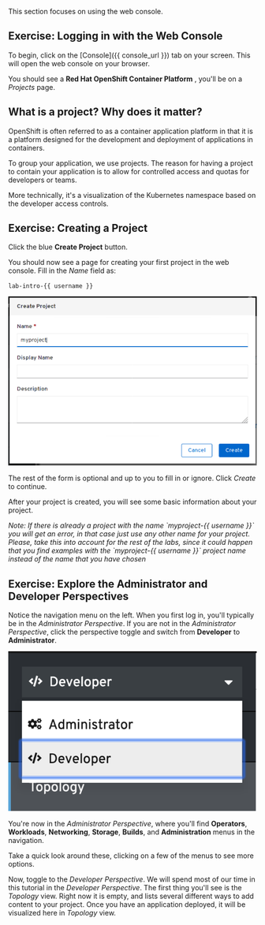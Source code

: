 
This section focuses on using the web console.

## Exercise: Logging in with the Web Console
To begin, click on the [Console]({{ console_url }}) tab on your screen. This will open the web console on your browser.

You should see a **Red Hat OpenShift Container Platform** , you'll be on a *Projects* page.

## What is a project? Why does it matter?

OpenShift is often referred to as a container application platform in that it is a platform designed for the development and deployment of applications in containers.

To group your application, we use projects. The reason for having a project to contain your application is to allow for controlled access and quotas for developers or teams.

More technically, it's a visualization of the Kubernetes namespace based on the developer access controls.

## Exercise: Creating a Project

Click the blue **Create Project** button.

You should now see a page for creating your first project in the web console. Fill in the _Name_ field as:

```copy
lab-intro-{{ username }}
```

![Create Project](../images/2create-project.png)

The rest of the form is optional and up to you to fill in or ignore. Click *Create* to continue.

After your project is created, you will see some basic information about your project.

<em>
Note: If there is already a project with the name `myproject-{{ username }}` you will get an error, in that case just use any other name for your project. Please, take this into account for the rest of the labs, since it could happen that you find examples with the `myproject-{{ username }}` project name instead of the name that you have chosen
</em>


## Exercise: Explore the Administrator and Developer Perspectives

Notice the navigation menu on the left. When you first log in, you'll typically be in the *Administrator Perspective*. If you are not in the *Administrator Perspective*, click the perspective toggle and switch from **Developer** to **Administrator**.

![Perspective Toggle](../images/2perspective.png)

You're now in the *Administrator Perspective*, where you'll find **Operators**, **Workloads**, **Networking**, **Storage**, **Builds**, and **Administration** menus in the navigation.

Take a quick look around these, clicking on a few of the menus to see more options.

Now, toggle to the *Developer Perspective*. We will spend most of our time in this tutorial in the *Developer Perspective*. The first thing you'll see is the *Topology* view. Right now it is empty, and lists several different ways to add content to your project. Once you have an application deployed, it will be visualized here in *Topology* view.
